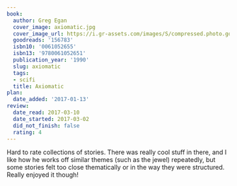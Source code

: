 ```yaml
---
book:
  author: Greg Egan
  cover_image: axiomatic.jpg
  cover_image_url: https://i.gr-assets.com/images/S/compressed.photo.goodreads.com/books/1287341765l/156783._SX98_.jpg
  goodreads: '156783'
  isbn10: '0061052655'
  isbn13: '9780061052651'
  publication_year: '1990'
  slug: axiomatic
  tags:
  - scifi
  title: Axiomatic
plan:
  date_added: '2017-01-13'
review:
  date_read: 2017-03-10
  date_started: 2017-03-02
  did_not_finish: false
  rating: 4
---
```


Hard to rate collections of stories. There was really cool stuff in there, and I like how he works off similar themes (such as the jewel) repeatedly, but some stories felt too close thematically or in the way they were structured. Really enjoyed it though!
